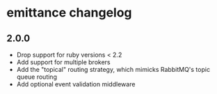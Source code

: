 # emittance changelog

## 2.0.0
- Drop support for ruby versions < 2.2
- Add support for multiple brokers
- Add the "topical" routing strategy, which mimicks RabbitMQ's topic queue routing
- Add optional event validation middleware
